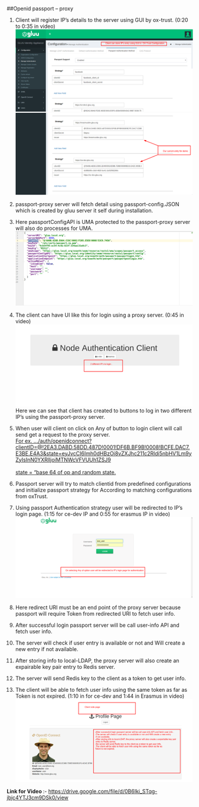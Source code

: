 ##Openid passport – proxy 

1. Client will register IP’s details to the server using GUI by ox-trust.
    (0:20 to 0:35 in video)
![](/images/Screenshot4.png)
![](/images/Screenshot5.png)

2. passport-proxy server will fetch detail using passport-config.JSON which is created by gluu server it self during installation.

3. Here passportConfigAPI is UMA protected to the passport-proxy server will also do processes for UMA.
![](/images/Passportconfigjson.png)

4. The client can have UI like this for login using a proxy server.
    (0:45 in video)
![](/images/Proxy-docs.png)
Here we can see that client has created to buttons to log in two different IP’s using the passport-proxy server.	
5. When user will client on click on Any of button to login client will call send get a request to the proxy server. 
<br><u>For ex. .../auth/openidconnect?clientID=@!2EA3.DABD.58DD.487D!0001!DF6B.BF9B!0008!BCFE.DAC7.E3BE.E4A3&state=eyJvcCI6Imh0dHBzOi8vZXJhc211c2Rldi5nbHV1Lm9yZyIsInN0YXRlIjoiMTNWcVFVUUh1ZSJ9
<br><br>state = “base 64 of op and random state.</u><br>
6. Passport server will try to match clientid from predefined configurations and initialize passport strategy for According to matching configurations from oxTrust.

7. Using passport Authentication strategy user will be redirected to IP’s login page.
(1:15 for ce-dev IP and 0:55 for erasmus IP in video)
![](/images/Proxy-docs1.png)
8. Here redirect URI must be an end point of the proxy server because passport will require Token from redirected URI to fetch user info.
9. After successful login passport server will be call user-info API and fetch user info.
10. The server will check if user entry is available or not and Will create a new entry if not available.
11. After storing info to local-LDAP, the proxy server will also create an expairable key pair entry to Redis server.
12. The server will send Redis key to the client as a token to get user info.
13. The client will be able to fetch user info using the same token as far as Token is not expired.
      (1:10 in for ce-dev and 1:44 in Erasmus in video)
![](/images/Screenshot3.png)



<B>Link for Video </B>:- https://drive.google.com/file/d/0B6Iki_STqg-jbjc4YTJ3cm9DSk0/view